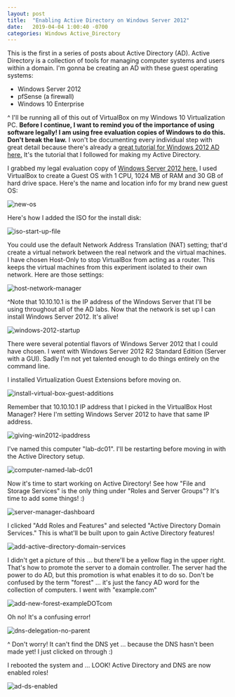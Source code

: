 ```yaml
---
layout: post
title:  "Enabling Active Directory on Windows Server 2012"
date:   2019-04-04 1:00:40 -0700
categories: Windows Active_Directory
---
```


This is the first in a series of posts about Active Directory (AD). Active Directory is a collection of tools for managing computer systems and users within a domain. I'm gonna be creating an AD with these guest operating systems:

* Windows Server 2012
* pfSense (a firewall)
* Windows 10 Enterprise

^ I'll be running all of this out of VirtualBox on my Windows 10 Virtualization PC. **Before I continue, I want to remind you of the importance of using software legally! I am using free evaluation copies of Windows to do this. Don't break the law.** I won't be documenting every individual step with great detail because there's already a [great tutorial for Windows 2012 AD here.](https://www.psattack.com/articles/20160718/setting-up-an-active-directory-lab-part-1/) It's the tutorial that I followed for making my Active Directory.

I grabbed my legal evaluation copy of [Windows Server 2012 here.](https://www.microsoft.com/en-us/evalcenter/evaluate-windows-server-2012-r2) I used VirtualBox to create a Guest OS with 1 CPU, 1024 MB of RAM and 30 GB of hard drive space. Here's the name and location info for my brand new guest OS:

![new-os](/assets/2019-04-06windows-server-2012/new-os.PNG)

Here's how I added the ISO for the install disk:

![iso-start-up-file](/assets/2019-04-06windows-server-2012/iso-start-up-file.PNG)

You could use the default Network Address Translation (NAT) setting; that'd create a virtual network between the real network and the virtual machines. I have chosen Host-Only to stop VirtualBox from acting as a router. This keeps the virtual machines from this experiment isolated to their own network. Here are those settings:

![host-network-manager](/assets/2019-04-06windows-server-2012/host-network-manager.PNG)

^Note that 10.10.10.1 is the IP address of the Windows Server that I'll be using throughout all of the AD labs. Now that the network is set up I can install Windows Server 2012. It's alive!

![windows-2012-startup](/assets/2019-04-06windows-server-2012/windows-2012-startup.PNG)

There were several potential flavors of Windows Server 2012 that I could have chosen. I went with Windows Server 2012 R2 Standard Edition (Server with a GUI). Sadly I'm not yet talented enough to do things entirely on the command line.

I installed Virtualization Guest Extensions before moving on.

![install-virtual-box-guest-additions](/assets/2019-04-06windows-server-2012/install-virtual-box-guest-additions.PNG)

Remember that 10.10.10.1 IP address that I picked in the VirtualBox Host Manager? Here I'm setting Windows Server 2012 to have that same IP address.

![giving-win2012-ipaddress](/assets/2019-04-06windows-server-2012/giving-win2012-ipaddress.PNG)

I've named this computer "lab-dc01". I'll be restarting before moving in with the Active Directory setup.

![computer-named-lab-dc01](/assets/2019-04-06windows-server-2012/computer-named-lab-dc01.PNG)

Now it's time to start working on Active Directory! See how "File and Storage Services" is the only thing under "Roles and Server Groups"? It's time to add some things! :)

![server-manager-dashboard](/assets/2019-04-06windows-server-2012/server-manager-dashboard.PNG)


I clicked "Add Roles and Features" and selected "Active Directory Domain Services." This is what'll be built upon to gain Active Directory features!

![add-active-directory-domain-services](/assets/2019-04-06windows-server-2012/add-active-directory-domain-services.PNG)

I didn't get a picture of this ... but there'll be a yellow flag in the upper right. That's how to promote the server to a domain controller. The server had the power to do AD, but this promotion is what enables it to do so. Don't be confused by the term "forest" ... it's just the fancy AD word for the collection of computers. I went with "example.com"

![add-new-forest-exampleDOTcom](/assets/2019-04-06windows-server-2012/add-new-forest-exampleDOTcom.PNG)

Oh no! It's a confusing error!

![dns-delegation-no-parent](/assets/2019-04-06windows-server-2012/dns-delegation-no-parent.PNG)

^ Don't worry! It can't find the DNS yet ... because the DNS hasn't been made yet! I just clicked on through :)

I rebooted the system and ... LOOK! Active Directory and DNS are now enabled roles!

![ad-ds-enabled](/assets/2019-04-06windows-server-2012/ad-ds-enabled.PNG)
